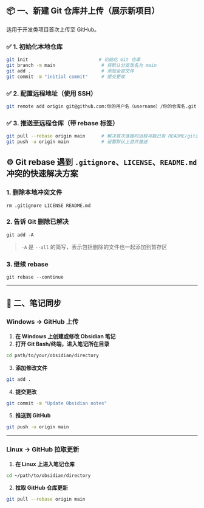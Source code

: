 ## 📦 一、新建 Git 仓库并上传（展示新项目）

适用于开发类项目首次上传至 GitHub。

### ✅ 1. 初始化本地仓库

```bash
git init                          # 初始化 Git 仓库
git branch -m main                 # 将默认分支改名为 main
git add .                          # 添加全部文件
git commit -m "initial commit"     # 提交更改
````

### ✅ 2. 配置远程地址（使用 SSH）

```bash
git remote add origin git@github.com:你的用户名（username）/你的仓库名.git
```

### ✅ 3. 推送至远程仓库（带 rebase 标签）

```bash
git pull --rebase origin main      # 解决首次连接时远程可能已有 README/gitignore/LICENSE等的情况
git push -u origin main            # 设置默认上游并推送
```

## ⚙️ Git rebase 遇到 `.gitignore`、`LICENSE`、`README.md` 冲突的快速解决方案

### 1. 删除本地冲突文件

`rm .gitignore LICENSE README.md`

### 2. 告诉 Git 删除已解决

`git add -A`

> `-A` 是 `--all` 的简写，表示包括删除的文件也一起添加到暂存区

### 3. 继续 rebase

 `git rebase --continue`

---

## 📖 二、笔记同步

### **Windows -> GitHub 上传**

1. **在 Windows 上创建或修改 Obsidian 笔记**
2. **打开 Git Bash/终端，进入笔记所在目录**
```bash
cd path/to/your/obsidian/directory
```

3. **添加修改文件**
```bash
git add .
```

4. **提交更改**
```bash
git commit -m "Update Obsidian notes"
```

5. **推送到 GitHub**
```bash
git push -u origin main
```

---

### **Linux -> GitHub 拉取更新**

1. **在 Linux 上进入笔记仓库**
```bash
cd ~/path/to/obsidian/directory
```

2. **拉取 GitHub 仓库更新**
```bash
git pull --rebase origin main
```

